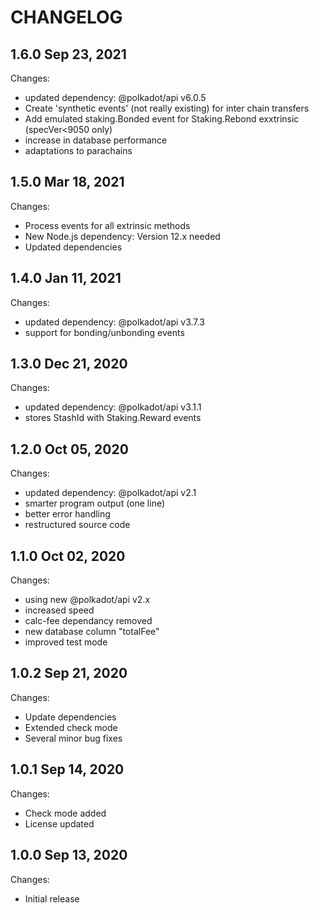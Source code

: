 # CHANGELOG

## 1.6.0 Sep 23, 2021

Changes:

- updated dependency: @polkadot/api v6.0.5
- Create 'synthetic events' (not really existing) for inter chain transfers
- Add emulated staking.Bonded event for Staking.Rebond exxtrinsic (specVer<9050 only)
- increase in database performance
- adaptations to parachains

## 1.5.0 Mar 18, 2021

Changes:

- Process events for all extrinsic methods
- New Node.js dependency: Version 12.x needed
- Updated dependencies

## 1.4.0 Jan 11, 2021

Changes:

- updated dependency: @polkadot/api v3.7.3
- support for bonding/unbonding events

## 1.3.0 Dec 21, 2020

Changes:

- updated dependency: @polkadot/api v3.1.1
- stores StashId with Staking.Reward events

## 1.2.0 Oct 05, 2020

Changes:

- updated dependency: @polkadot/api v2.1
- smarter program output (one line)
- better error handling
- restructured source code

## 1.1.0 Oct 02, 2020

Changes:

- using new @polkadot/api v2.x
- increased speed
- calc-fee dependancy removed
- new database column "totalFee"
- improved test mode

## 1.0.2 Sep 21, 2020

Changes:

- Update dependencies
- Extended check mode
- Several minor bug fixes

## 1.0.1 Sep 14, 2020

Changes:

- Check mode added
- License updated

## 1.0.0 Sep 13, 2020

Changes:

- Initial release
